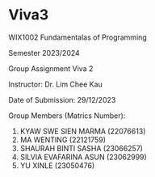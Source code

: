 # Viva3

WIX1002 Fundamentalas of Programming

Semester 2023/2024

Group Assignment Viva 2


Instructor: Dr. Lim Chee Kau

Date of Submission: 29/12/2023


Group Members (Matrics Number):
1. KYAW SWE SIEN MARMA (22076613)
2. MA WENTING (22121759)
3. SHAURAH BINTI SASHA (23066257)
4. SILVIA EVAFARINA ASUN (23062999)
5. YU XINLE (23050476)
